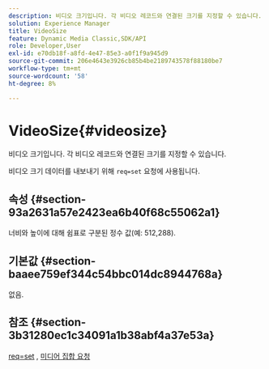 ```yaml
---
description: 비디오 크기입니다. 각 비디오 레코드와 연결된 크기를 지정할 수 있습니다.
solution: Experience Manager
title: VideoSize
feature: Dynamic Media Classic,SDK/API
role: Developer,User
exl-id: e70db18f-a8fd-4e47-85e3-a0f1f9a945d9
source-git-commit: 206e4643e3926cb85b4be2189743578f88180be7
workflow-type: tm+mt
source-wordcount: '58'
ht-degree: 8%

---
```


# VideoSize{#videosize}

비디오 크기입니다. 각 비디오 레코드와 연결된 크기를 지정할 수 있습니다.

비디오 크기 데이터를 내보내기 위해 `req=set` 요청에 사용됩니다.

## 속성 {#section-93a2631a57e2423ea6b40f68c55062a1}

너비와 높이에 대해 쉼표로 구분된 정수 값(예: 512,288).

## 기본값 {#section-baaee759ef344c54bbc014dc8944768a}

없음.

## 참조 {#section-3b31280ec1c34091a1b38abf4a37e53a}

[req=set](/help/aem-is-ir-api/is-api/http-ref/image-serving-api-ref/c-http-protocol-reference/c-command-reference/r-req/r-set.md) ,  [미디어 집합 요청](/help/aem-is-ir-api/is-api/http-ref/image-serving-api-ref/c-http-protocol-reference/c-syntax-and-features/r-media-set-requests.md)
